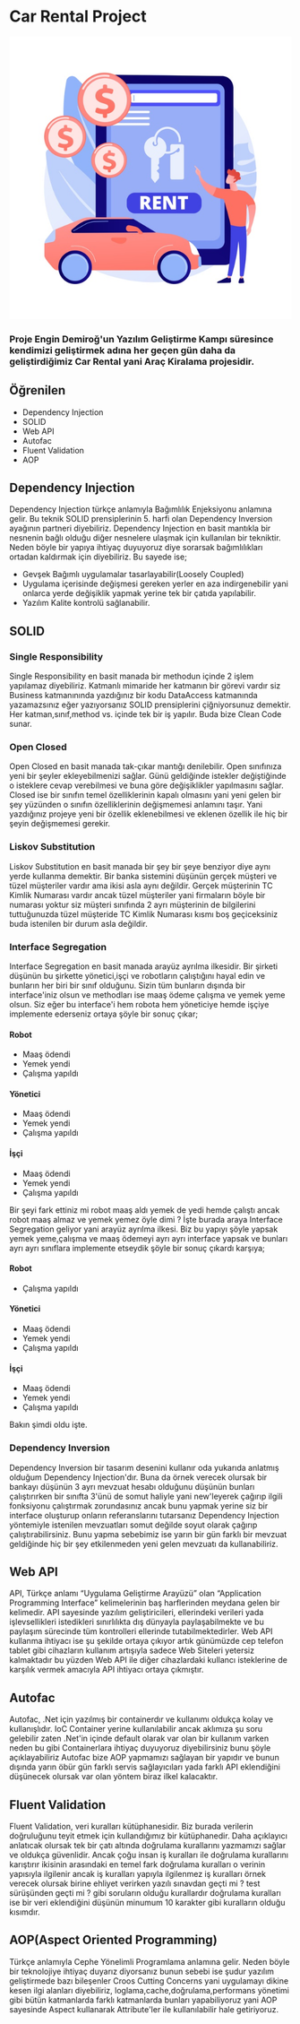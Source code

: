 # Car Rental Project
![](images/rentalcar.jpg)
### Proje Engin Demiroğ'un Yazılım Geliştirme Kampı süresince kendimizi geliştirmek adına her geçen gün daha da geliştirdiğimiz Car Rental yani Araç Kiralama projesidir.
## Öğrenilen
<ul>
<li>Dependency Injection</li>
<li>SOLID</li>
<li>Web API</li>
<li>Autofac</li>
<li>Fluent Validation</li>
<li>AOP</li>
</ul>

## Dependency Injection
Dependency Injection türkçe anlamıyla Bağımlılık Enjeksiyonu anlamına gelir. Bu teknik SOLID prensiplerinin 5. harfi olan Dependency Inversion ayağının partneri diyebiliriz. Dependency Injection en basit mantıkla bir nesnenin bağlı olduğu diğer nesnelere ulaşmak için kullanılan bir tekniktir. Neden böyle bir yapıya ihtiyaç duyuyoruz diye sorarsak bağımlılıkları ortadan kaldırmak için diyebiliriz. Bu sayede ise;
<ul>
<li>Gevşek Bağımlı uygulamalar tasarlayabilir(Loosely Coupled)</li>
<li>Uygulama içerisinde değişmesi gereken yerler en aza indirgenebilir yani onlarca yerde değişiklik yapmak yerine tek bir çatıda yapılabilir.</li>
<li>Yazılım Kalite kontrolü sağlanabilir.</li>
</ul>

## SOLID
### Single Responsibility
Single Responsibility en basit manada bir methodun içinde 2 işlem yapılamaz diyebiliriz. Katmanlı mimaride her katmanın bir görevi vardır siz Business katmanınında yazdığınız bir kodu DataAccess katmanında yazamazsınız eğer  yazıyorsanız SOLID prensiplerini çiğniyorsunuz demektir. Her katman,sınıf,method vs. içinde tek bir iş yapılır. Buda bize Clean Code sunar.

### Open Closed
Open Closed en basit manada tak-çıkar mantığı denilebilir. Open sınıfınıza yeni bir şeyler ekleyebilmenizi sağlar. Günü geldiğinde istekler değiştiğinde o isteklere cevap verebilmesi ve buna göre değişiklikler yapılmasını sağlar. Closed ise bir sınıfın temel özelliklerinin kapalı olmasını  yani yeni gelen bir şey yüzünden o sınıfın özelliklerinin değişmemesi anlamını taşır. Yani yazdığınız projeye yeni bir özellik eklenebilmesi ve eklenen özellik ile hiç bir şeyin değişmemesi gerekir.

### Liskov Substitution
Liskov Substitution en basit manada bir şey bir şeye benziyor diye aynı yerde kullanma demektir. Bir banka sistemini düşünün gerçek müşteri ve tüzel müşteriler vardır ama ikisi asla aynı değildir. Gerçek müşterinin TC Kimlik Numarası vardır ancak tüzel müşteriler yani firmaların böyle bir numarası yoktur siz müşteri sınıfında 2 ayrı müşterinin de bilgilerini tuttuğunuzda tüzel müşteride TC Kimlik Numarası kısmı boş geçiceksiniz buda istenilen bir durum asla değildir.

### Interface Segregation
Interface Segregation en basit manada arayüz ayrılma ilkesidir. Bir şirketi düşünün bu şirkette yönetici,işçi ve robotların çalıştığını hayal edin ve bunların her biri bir sınıf olduğunu. Sizin tüm bunların dışında bir interface'iniz olsun ve methodları ise maaş ödeme çalışma ve yemek yeme olsun. Siz eğer bu interface'i hem robota hem yöneticiye hemde işçiye implemente ederseniz ortaya şöyle bir sonuç çıkar;
#### Robot
<ul>
<li>Maaş ödendi</li>
<li>Yemek yendi</li>
<li>Çalışma yapıldı</li>
</ul>

#### Yönetici
<ul>
<li>Maaş ödendi</li>
<li>Yemek yendi</li>
<li>Çalışma yapıldı</li>
</ul>

#### İşçi
<ul>
<li>Maaş ödendi</li>
<li>Yemek yendi</li>
<li>Çalışma yapıldı</li>
</ul>

Bir şeyi fark ettiniz mi robot maaş aldı yemek de yedi hemde çalıştı ancak robot maaş almaz ve yemek yemez öyle dimi ? İşte burada araya Interface Segregation geliyor yani arayüz ayrılma ilkesi. Biz bu yapıyı şöyle yapsak yemek yeme,çalışma ve maaş ödemeyi ayrı ayrı interface yapsak ve bunları ayrı ayrı sınıflara implemente etseydik şöyle bir sonuç çıkardı karşıya;
#### Robot
<ul>
<li>Çalışma yapıldı</li>
</ul>

#### Yönetici
<ul>
<li>Maaş ödendi</li>
<li>Yemek yendi</li>
<li>Çalışma yapıldı</li>
</ul>

#### İşçi
<ul>
<li>Maaş ödendi</li>
<li>Yemek yendi</li>
<li>Çalışma yapıldı</li>
</ul>

Bakın şimdi oldu işte.

### Dependency Inversion
Dependency Inversion bir tasarım desenini kullanır oda yukarıda anlatmış olduğum Dependency Injection'dır. Buna da örnek verecek olursak bir bankayı düşünün 3 ayrı mevzuat hesabı olduğunu düşünün bunları çalıştırırken bir sınıfta 3'ünü de somut haliyle yani new'leyerek çağırıp ilgili fonksiyonu çalıştırmak zorundasınız ancak bunu yapmak yerine siz bir interface oluşturup onların referanslarını tutarsanız Dependency Injection yöntemiyle istenilen mevzuatları somut değilde soyut olarak çağırıp çalıştırabilirsiniz. Bunu yapma sebebimiz ise yarın bir gün farklı bir mevzuat geldiğinde hiç bir şey etkilenmeden yeni gelen mevzuatı da kullanabiliriz.

## Web API
API, Türkçe anlamı “Uygulama Geliştirme Arayüzü” olan “Application Programming Interface” kelimelerinin baş harflerinden meydana gelen bir kelimedir. API sayesinde yazılım geliştiricileri, ellerindeki verileri yada işlevsellikleri istedikleri sınırlılıkta dış dünyayla paylaşabilmekte ve bu paylaşım sürecinde tüm kontrolleri ellerinde tutabilmektedirler.
Web API kullanma ihtiyacı ise şu şekilde ortaya çıkıyor artık günümüzde cep telefon tablet gibi cihazların kullanım artışıyla sadece Web Siteleri yetersiz kalmaktadır bu yüzden Web API ile diğer cihazlardaki kullancı isteklerine de karşılık vermek amacıyla API ihtiyacı ortaya çıkmıştır.

## Autofac
Autofac, .Net için yazılmış bir containerdır ve kullanımı oldukça kolay ve kullanışlıdır. IoC Container yerine kullanılabilir ancak aklımıza şu soru gelebilir zaten .Net'in içinde default olarak var olan bir kullanım varken neden bu gibi Containerlara ihtiyaç duyuyoruz diyebilirsiniz bunu şöyle açıklayabiliriz Autofac bize AOP yapmamızı sağlayan bir yapıdır ve bunun dışında yarın öbür gün farklı servis sağlayıcıları yada farklı API eklendiğini düşünecek olursak var olan yöntem biraz ilkel kalacaktır.

## Fluent Validation
Fluent Validation, veri kuralları kütüphanesidir. Biz burada verilerin doğruluğunu teyit etmek için kullandığımız bir kütüphanedir. Daha açıklayıcı anlatıcak olursak tek bir çatı altında doğrulama kurallarını yazmamızı sağlar ve oldukça güvenlidir. Ancak çoğu insan iş kuralları ile doğrulama kurallarını karıştırır ikisinin arasındaki en temel fark doğrulama kuralları o verinin yapısıyla ilgilenir ancak iş kuralları yapıyla ilgilenmez iş kuralları örnek verecek olursak birine ehliyet verirken yazılı sınavdan geçti mi ? test sürüşünden geçti mi ? gibi soruların olduğu kurallardır doğrulama kuralları ise bir veri eklendiğini düşünün minumum 10 karakter gibi kuralların olduğu kısımdır.

## AOP(Aspect Oriented Programming)
Türkçe anlamıyla Cephe Yönelimli Programlama anlamına gelir. Neden böyle bir teknolojiye ihtiyaç duyarız diyorsanız bunun sebebi ise şudur yazılım geliştirmede bazı bileşenler Croos Cutting Concerns yani uygulamayı dikine kesen ilgi alanları diyebiliriz, loglama,cache,doğrulama,performans yönetimi gibi bütün katmanlarda farklı katmanlarda bunları yapabiliyoruz yani AOP sayesinde Aspect kullanarak Attribute'ler ile kullanılabilir hale getiriyoruz.

